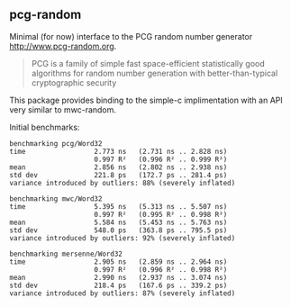 ## pcg-random

Minimal (for now) interface to the PCG random number generator http://www.pcg-random.org.

> PCG is a family of simple fast space-efficient statistically good algorithms for random number generation with better-than-typical cryptographic security

This package provides binding to the simple-c implimentation with an API very similar to mwc-random.

Initial benchmarks:

```
benchmarking pcg/Word32
time                 2.773 ns   (2.731 ns .. 2.828 ns)
                     0.997 R²   (0.996 R² .. 0.999 R²)
mean                 2.856 ns   (2.802 ns .. 2.938 ns)
std dev              221.8 ps   (172.7 ps .. 281.4 ps)
variance introduced by outliers: 88% (severely inflated)

benchmarking mwc/Word32
time                 5.395 ns   (5.313 ns .. 5.507 ns)
                     0.997 R²   (0.995 R² .. 0.998 R²)
mean                 5.584 ns   (5.453 ns .. 5.763 ns)
std dev              548.0 ps   (363.8 ps .. 795.5 ps)
variance introduced by outliers: 92% (severely inflated)

benchmarking mersenne/Word32
time                 2.905 ns   (2.859 ns .. 2.964 ns)
                     0.997 R²   (0.996 R² .. 0.998 R²)
mean                 2.990 ns   (2.937 ns .. 3.074 ns)
std dev              218.4 ps   (167.6 ps .. 339.2 ps)
variance introduced by outliers: 87% (severely inflated)
```
